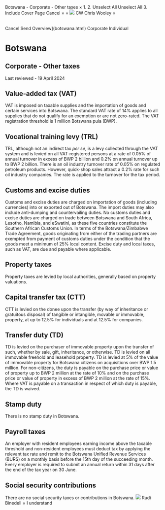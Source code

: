 Botswana - Corporate - Other taxes
×
1.
2.
Unselect All
Unselect All
3.
Include Cover Page
Cancel
×
×
![](-/media/world-wide-tax-summaries/attachments/global---chris-wooley.ashx%3Frev=ac5e5f3223b34096b1afc2a6009c7320&revision=ac5e5f32-23b3-4096-b1af-c2a6009c7320&hash=859B7ADC84DC2CBEC9760E9E6EE7DE6D0A8BFCDF)
CW
Chris Wooley
×
######
Cancel
Send
Overview](botswana.html)
Corporate
Individual
# Botswana
## Corporate - Other taxes
Last reviewed - 19 April 2024
## Value-added tax (VAT)
VAT is imposed on taxable supplies and the importation of goods and certain services into Botswana. The standard VAT rate of 14% applies to all supplies that do not qualify for an exemption or are not zero-rated.
The VAT registration threshold is 1 million Botswana pula (BWP).
## Vocational training levy (TRL)
TRL, although not an indirect tax *per se*, is a levy collected through the VAT system and is levied on all VAT-registered persons at a rate of 0.05% of annual turnover in excess of BWP 2 billion and 0.2% on annual turnover up to BWP 2 billion. There is an oil industry turnover rate of 0.05% on regulated petroleum products. However, quick-shop sales attract a 0.2% rate for such oil industry companies. The rate is applied to the turnover for the tax period.
## Customs and excise duties
Customs and excise duties are charged on importation of goods (including currencies) into or exported out of Botswana. The import duties may also include anti-dumping and countervailing duties. No customs duties and excise duties are charged on trade between Botswana and South Africa, Lesotho, Namibia, and eSwatini, as these five countries constitute the Southern African Customs Union. In terms of the Botswana/Zimbabwe Trade Agreement, goods originating from either of the trading partners are exempted from payment of customs duties under the condition that the goods meet a minimum of 25% local content. Excise duty and local taxes, such as VAT, are due and payable where applicable.
## Property taxes
Property taxes are levied by local authorities, generally based on property valuations.
## Capital transfer tax (CTT)
CTT is levied on the donee upon the transfer (by way of inheritance or gratuitous disposal) of tangible or intangible, movable or immovable, property, at up to 12.5% for individuals and at 12.5% for companies.
## Transfer duty (TD)
TD is levied on the purchaser of immovable property upon the transfer of such, whether by sale, gift, inheritance, or otherwise. TD is levied on all immovable freehold and leasehold property.
TD is levied at 5% of the value of immovable property for Botswana citizens on acquisitions over BWP 1.5 million. For non-citizens, the duty is payable on the purchase price or value of property up to BWP 2 million at the rate of 10% and on the purchase price or value of property in excess of BWP 2 million at the rate of 15%. Where VAT is payable on a transaction in respect of which duty is payable, the TD is waived.
## Stamp duty
There is no stamp duty in Botswana.
## Payroll taxes
An employer with resident employees earning income above the taxable threshold and non-resident employees must deduct tax by applying the relevant tax rate and remit to the Botswana Unified Revenue Services (BURS) on a monthly basis before the 15th day of the succeeding month. Every employer is required to submit an annual return within 31 days after the end of the tax year on 30 June.
## Social security contributions
There are no social security taxes or contributions in Botswana.
![](-/media/world-wide-tax-summaries/botswanarudi-binedellbotswana--rudi-binedellpng20210728101045697.ashx%3Frev=9d78a083b9174eb4b4857f1d66ea450b&revision=9d78a083-b917-4eb4-b485-7f1d66ea450b&hash=20556006CF8ED9A612279B1D6C04097141477E75)
Rudi Binedell
×
I understand